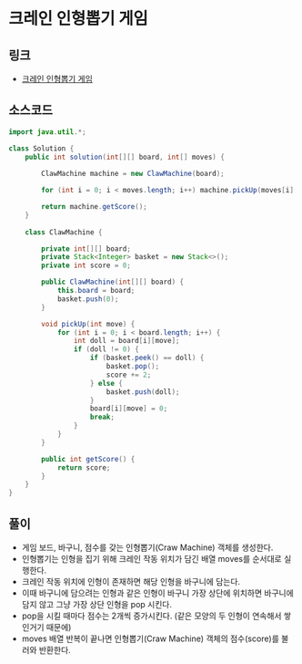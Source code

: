 # 크레인 인형뽑기 게임

## 링크

- [크레인 인형뽑기 게임](https://programmers.co.kr/learn/courses/30/lessons/64061)

## 소스코드

```java
import java.util.*;

class Solution {
    public int solution(int[][] board, int[] moves) {
        
        ClawMachine machine = new ClawMachine(board);

        for (int i = 0; i < moves.length; i++) machine.pickUp(moves[i] - 1);

        return machine.getScore();
    }
    
    class ClawMachine {

        private int[][] board;
        private Stack<Integer> basket = new Stack<>();
        private int score = 0;

        public ClawMachine(int[][] board) {
            this.board = board;
            basket.push(0);
        }

        void pickUp(int move) {
            for (int i = 0; i < board.length; i++) {
                int doll = board[i][move];
                if (doll != 0) {
                    if (basket.peek() == doll) {
                        basket.pop();
                        score += 2;
                    } else {
                        basket.push(doll);
                    }
                    board[i][move] = 0;
                    break;
                }
            }
        }

        public int getScore() {
            return score;
        }
    }
}
```



## 풀이

- 게임 보드, 바구니, 점수를 갖는 인형뽑기(Craw Machine) 객체를 생성한다.
- 인형뽑기는 인형을 집기 위해 크레인 작동 위치가 담긴 배열 moves를 순서대로 실행한다.
- 크레인 작동 위치에 인형이 존재하면 해당 인형을 바구니에 담는다.
- 이때 바구니에 담으려는 인형과 같은 인형이 바구니 가장 상단에 위치하면 바구니에 담지 않고 그냥 가장 상단 인형을 pop 시킨다.
- pop을 시킬 때마다 점수는 2개씩 증가시킨다. (같은 모양의 두 인형이 연속해서 쌓인거기 때문에)
- moves 배열 반복이 끝나면 인형뽑기(Craw Machine) 객체의 점수(score)를 불러와 반환한다.
